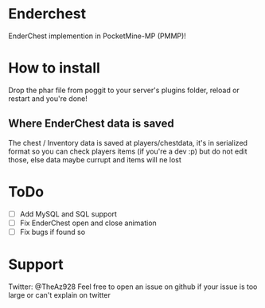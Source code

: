 # Enderchest
EnderChest implemention in PocketMine-MP (PMMP)!

# How to install
Drop the phar file from poggit to your server's plugins folder, reload  or restart and you're done!

## Where EnderChest data is saved
The chest / Inventory data is saved at players/chestdata, it's in serialized format so you can check players items (if you're a dev :p) but do not edit those, else data maybe currupt and items will ne lost

# ToDo
- [ ] Add MySQL and SQL support
- [ ] Fix EnderChest open and close animation
- [ ] Fix bugs if found so

# Support
Twitter: @TheAz928
Feel free to open an issue on github if your issue is too large or can't explain on twitter
